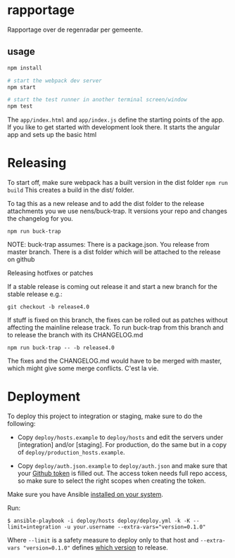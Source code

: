 # rapportage
Rapportage over de regenradar per gemeente.

## usage
```bash
npm install

# start the webpack dev server
npm start

# start the test runner in another terminal screen/window
npm test
```

The `app/index.html` and `app/index.js` define the starting points of the app.
If you like to get started with development look there. It starts the angular
app and sets up the basic html

Releasing
=========
To start off, make sure webpack has a built version in the dist folder `npm run build`
This creates a build in the dist/ folder.

To tag this as a new release and to add the dist folder to the release attachments you we use nens/buck-trap. It versions your repo and changes the changelog for you.

	npm run buck-trap

NOTE: buck-trap assumes:
    There is a package.json.
    You release from master branch.
    There is a dist folder which will be attached to the release on github

Releasing hotfixes or patches

If a stable release is coming out release it and start a new branch for the stable release e.g.:

	git checkout -b release4.0

If stuff is fixed on this branch, the fixes can be rolled out as patches without affecting the mainline release track. To run buck-trap from this branch and to release the branch with its CHANGELOG.md

	npm run buck-trap -- -b release4.0

The fixes and the CHANGELOG.md would have to be merged with master, which might give some merge conflicts. C'est la vie.


Deployment
==========

To deploy this project to integration or staging, make sure to do the following:

* Copy `deploy/hosts.example` to `deploy/hosts` and edit the servers under [integration] and/or [staging]. For production, do the same but in a copy of `deploy/production_hosts.example`.

* Copy `deploy/auth.json.example` to `deploy/auth.json` and make sure that your [Github token](https://github.com/settings/tokens) is filled out. The access token needs full repo access, so make sure to select the right scopes when creating the token.

Make sure you have Ansible [installed on your system](http://docs.ansible.com/ansible/intro_installation.html).

Run:
```
$ ansible-playbook -i deploy/hosts deploy/deploy.yml -k -K --limit=integration -u your.username --extra-vars="version=0.1.0"
```

Where `--limit` is a safety measure to deploy only to that host and `--extra-vars "version=0.1.0"` defines [which version](https://github.com/nens/kpi-dashboard/releases) to release.
